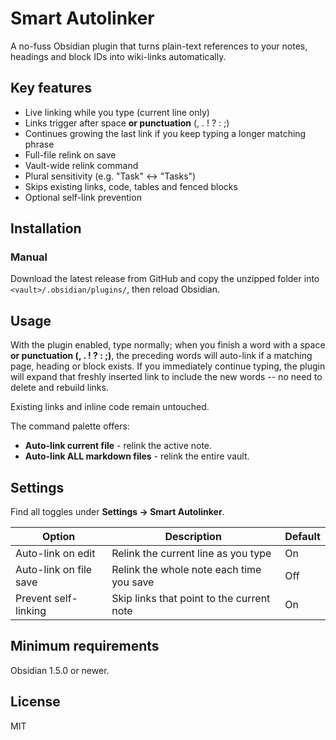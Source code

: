 # Smart Autolinker

A no-fuss Obsidian plugin that turns plain-text references to your notes, headings and block IDs into wiki-links automatically.

## Key features

- Live linking while you type (current line only)
- Links trigger after space **or punctuation** (, . ! ? : ;)
- Continues growing the last link if you keep typing a longer matching phrase
- Full-file relink on save
- Vault-wide relink command
- Plural sensitivity (e.g. "Task" <-> "Tasks")
- Skips existing links, code, tables and fenced blocks
- Optional self-link prevention

## Installation

### Manual

Download the latest release from GitHub and copy the unzipped folder into `<vault>/.obsidian/plugins/`, then reload Obsidian.

## Usage

With the plugin enabled, type normally; when you finish a word with a space **or punctuation (, . ! ? : ;)**, the preceding words will auto-link if a matching page, heading or block exists. If you immediately continue typing, the plugin will expand that freshly inserted link to include the new words -- no need to delete and rebuild links.

Existing links and inline code remain untouched.

The command palette offers:

- **Auto-link current file** - relink the active note.
- **Auto-link ALL markdown files** - relink the entire vault.

## Settings

Find all toggles under **Settings -> Smart Autolinker**.

| Option | Description | Default |
| ------ | ----------- | ------- |
| Auto-link on edit | Relink the current line as you type | On |
| Auto-link on file save | Relink the whole note each time you save | Off |
| Prevent self-linking | Skip links that point to the current note | On |

## Minimum requirements

Obsidian 1.5.0 or newer.

## License

MIT
